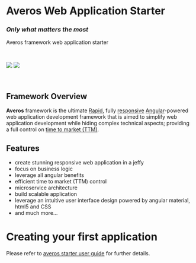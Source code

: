 # Averos Web Application Starter
### _Only what matters the most_
Averos framework web application starter

<br>

![](https://img.shields.io/badge/AverosWebApplicationAtarter-v1.1.1-blue)
![](https://img.shields.io/badge/poweredby-averos-red)

<br>

## Framework Overview

**Averos** framework is the ultimate [Rapid](https://en.wikipedia.org/wiki/Rapid_application_development), fully [responsive](https://en.wikipedia.org/wiki/Responsive_web_design) [Angular](https://angular.io/)-powered web application development framework that is aimed to simplify web application development while hiding complex technical aspects; providing a full control on [time to market (TTM)](https://en.wikipedia.org/wiki/Time_to_market). 

## Features
- create stunning responsive web application in a jeffy
- focus on business logic
- leverage all angular benefits
- efficient time to market (TTM) control
- microservice architecture
- build scalable application
- leverage an intuitive user interface design powered by angular material, html5 and CSS
- and much more...

# Creating your first application

Please refer to [averos starter user guide](https://averos-io.github.io/averos-io-starter/) for further details.












